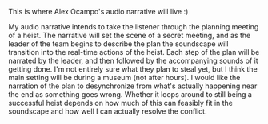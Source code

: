 This is where Alex Ocampo's audio narrative will live :)

My audio narrative intends to take the listener through the planning meeting of a heist. The narrative will set the scene of a secret meeting, and as the leader of the team begins to describe the plan the soundscape will transition into the real-time actions of the heist. Each step of the plan will be narrated by the leader, and then followed by the accompanying sounds of it getting done. I'm not entirely sure what they plan to steal yet, but I think the main setting will be during a museum (not after hours). I would like the narration of the plan to desynchronize from what's actually happening near the end as something goes wrong. Whether it loops around to still being a successful heist depends on how much of this can feasibly fit in the soundscape and how well I can actually resolve the conflict.
